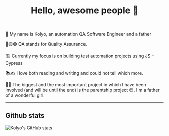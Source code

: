 <h1 align='center'> Hello, awesome people 👋</h1>
<br />

<p> 📛 My name is Kolyo, an automation QA Software Engineer and a father</p>
<p> 🔴🟡🟢 QA stands for Quality Assurance.
<p> 🏗️ Currently my focus is on building test automation projects using JS + Cypress</p>
<p> 📚✍️ I love both reading and writing and could not tell which more.</p>
<p> 👨‍👧 The biggest and the most important project in which I have been involved (and will be until the end) is the parentship project 😊.
  I'm a father of a wonderful girl. </p>
<hr>

## Github stats
![Kolyo's GitHub stats](https://github-readme-stats.vercel.app/api?username=KolyoKolev&theme=algolia&show_icons=true&include_all_commits=true&count_private=true)
